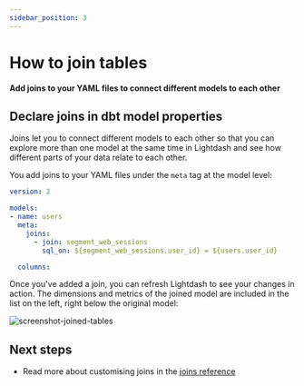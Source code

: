 ```yaml
---
sidebar_position: 3
---
```


# How to join tables

**Add joins to your YAML files to connect different models to each other**

## Declare joins in dbt model properties

Joins let you to connect different models to each other so that you can explore more than one model at the same time in Lightdash and see how different parts of your data relate to each other.

You add joins to your YAML files under the `meta` tag at the model level:

```yaml
version: 2

models:
- name: users
  meta:
    joins:
      - join: segment_web_sessions
        sql_on: ${segment_web_sessions.user_id} = ${users.user_id}

  columns:
```

Once you've added a join, you can refresh Lightdash to see your changes in action. The dimensions and metrics of the joined model are included in the list on the left, right below the original model:

![screenshot-joined-tables](assets/screenshot-joined-tables.png)

## Next steps

* Read more about customising joins in the [joins reference](../references/joins.md)
